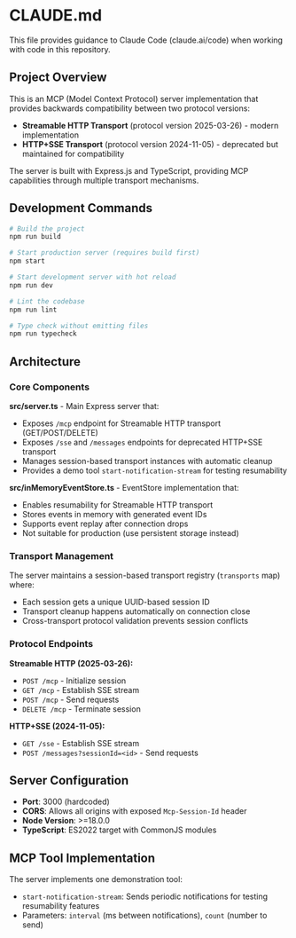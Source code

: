 # CLAUDE.md

This file provides guidance to Claude Code (claude.ai/code) when working with code in this repository.

## Project Overview

This is an MCP (Model Context Protocol) server implementation that provides backwards compatibility between two protocol versions:
- **Streamable HTTP Transport** (protocol version 2025-03-26) - modern implementation
- **HTTP+SSE Transport** (protocol version 2024-11-05) - deprecated but maintained for compatibility

The server is built with Express.js and TypeScript, providing MCP capabilities through multiple transport mechanisms.

## Development Commands

```bash
# Build the project
npm run build

# Start production server (requires build first)
npm start

# Start development server with hot reload
npm run dev

# Lint the codebase
npm run lint

# Type check without emitting files
npm run typecheck
```

## Architecture

### Core Components

**src/server.ts** - Main Express server that:
- Exposes `/mcp` endpoint for Streamable HTTP transport (GET/POST/DELETE)
- Exposes `/sse` and `/messages` endpoints for deprecated HTTP+SSE transport
- Manages session-based transport instances with automatic cleanup
- Provides a demo tool `start-notification-stream` for testing resumability

**src/inMemoryEventStore.ts** - EventStore implementation that:
- Enables resumability for Streamable HTTP transport
- Stores events in memory with generated event IDs
- Supports event replay after connection drops
- Not suitable for production (use persistent storage instead)

### Transport Management

The server maintains a session-based transport registry (`transports` map) where:
- Each session gets a unique UUID-based session ID
- Transport cleanup happens automatically on connection close
- Cross-transport protocol validation prevents session conflicts

### Protocol Endpoints

**Streamable HTTP (2025-03-26):**
- `POST /mcp` - Initialize session
- `GET /mcp` - Establish SSE stream  
- `POST /mcp` - Send requests
- `DELETE /mcp` - Terminate session

**HTTP+SSE (2024-11-05):**
- `GET /sse` - Establish SSE stream
- `POST /messages?sessionId=<id>` - Send requests

## Server Configuration

- **Port**: 3000 (hardcoded)
- **CORS**: Allows all origins with exposed `Mcp-Session-Id` header
- **Node Version**: >=18.0.0
- **TypeScript**: ES2022 target with CommonJS modules

## MCP Tool Implementation

The server implements one demonstration tool:
- `start-notification-stream`: Sends periodic notifications for testing resumability features
- Parameters: `interval` (ms between notifications), `count` (number to send)